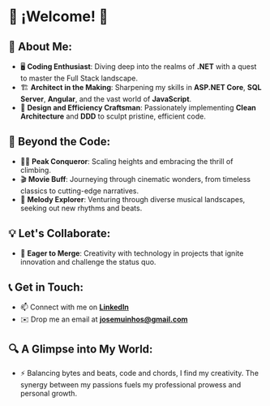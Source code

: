# 🌟 ¡Welcome! 🌟

## 🚀 About Me:
- 🖥️ **Coding Enthusiast**: Diving deep into the realms of **.NET** with a quest to master the Full Stack landscape.
- 🏗️ **Architect in the Making**: Sharpening my skills in **ASP.NET Core**, **SQL Server**, **Angular**, and the vast world of **JavaScript**.
- 🔧 **Design and Efficiency Craftsman**: Passionately implementing **Clean Architecture** and **DDD** to sculpt pristine, efficient code.

## 🌈 Beyond the Code:
- 🧗‍♂️ **Peak Conqueror**: Scaling heights and embracing the thrill of climbing.
- 🎬 **Movie Buff**: Journeying through cinematic wonders, from timeless classics to cutting-edge narratives.
- 🎵 **Melody Explorer**: Venturing through diverse musical landscapes, seeking out new rhythms and beats.

## 💡 Let's Collaborate:
- 💞️ **Eager to Merge**: Creativity with technology in projects that ignite innovation and challenge the status quo.

## 📞 Get in Touch:
- 📫 Connect with me on **[LinkedIn](www.linkedin.com/in/josemuinos)**
- ✉️ Drop me an email at **josemuinhos@gmail.com**

## 🔍 A Glimpse into My World:
- ⚡ Balancing bytes and beats, code and chords, I find my creativity. The synergy between my passions fuels my professional prowess and personal growth.
